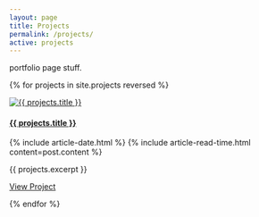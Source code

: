```yaml
---
layout: page
title: Projects
permalink: /projects/
active: projects
---
```


portfolio page stuff.



<div class="row">

  {% for projects in site.projects reversed %}
    

<div class="col-md-6 col-lg-4">
<div class="preview-item-container">
<a class="preview-item-link" href="{{ projects.url | prepend: site.baseurl }}">
<img class="preview-item-image" src="{{ projects.featured_image_thumb }}" alt="{{ projects.title }}"/>
</a>
<div class="preview-text">
<h4><a href="{{ projects.url | prepend: site.baseurl }}">{{ projects.title }}</a></h4>
<p class="post-meta">
{% include article-date.html %}
{% include article-read-time.html content=post.content %}
</p>
<p>{{ projects.excerpt }}</p>
<a href="{{ projects.url | prepend: site.baseurl }}" class="btn btn-primary">View Project</a>
</div>
</div>
</div>


  {% endfor %}

</div>